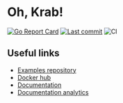 # Oh,  Krab!

[![Go Report Card](https://goreportcard.com/badge/github.com/ohkrab/krab)](https://goreportcard.com/report/github.com/ohkrab/krab)
[![Last commit](https://img.shields.io/github/last-commit/ohkrab/krab)](https://github.com/ohkrab/krab/commits/master)
![CI](https://github.com/ohkrab/krab/actions/workflows/ci.yml/badge.svg)

## Useful links

- [Examples repository](https://github.com/ohkrab/examples)
- [Docker hub](https://hub.docker.com/orgs/ohkrab/repositories)
- [Documentation](https://ohkrab.dev)
- [Documentation analytics](https://plausible.io/ohkrab.dev)

